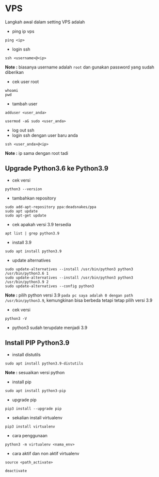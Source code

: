 # VPS
Langkah awal dalam setting VPS adalah
- ping ip vps
```
ping <ip>
```
- login ssh
```
ssh <username>@<ip>
```
**Note :** biasanya username adalah `root` dan gunakan password yang sudah diberikan
- cek user root
```
whoami
pwd

```
- tambah user
```
adduser <user_anda>
```
```
usermod -aG sudo <user_anda>
```
- log out ssh
- login ssh dengan user baru anda
```
ssh <user_anda>@<ip>
```
**Note :** ip sama dengan root tadi






## Upgrade Python3.6 ke Python3.9
- cek versi
```
python3 --version
```
- tambahkan repository
```
sudo add-apt-repository ppa:deadsnakes/ppa
sudo apt update
sudo apt-get update

```
- cek apakah versi 3.9 tersedia
```
apt list | grep python3.9
```
- install 3.9
```
sudo apt install python3.9
```
- update alternatives
```
sudo update-alternatives --install /usr/bin/python3 python3 /usr/bin/python3.6 1
sudo update-alternatives --install /usr/bin/python3 python3 /usr/bin/python3.9 2
sudo update-alternatives --config python3

```
**Note :** pilih python versi 3.9 `pada pc saya adalah 0 dengan path /usr/bin/python3.9`, kemungkinan bisa berbeda tetapi tetap pilih versi 3.9
- cek versi
```
python3 -V
```
- python3 sudah terupdate menjadi 3.9



## Install PIP Python3.9
- install distutils
```
sudo apt install python3.9-distutils
```
**Note :** sesuaikan versi python


- install pip
```
sudo apt install python3-pip
```
- upgrade pip
```
pip3 install --upgrade pip
```
- sekalian install virtualenv
```
pip3 install virtualenv
```
- cara penggunaan
```
python3 -m virtualenv <nama_env>
```
- cara aktif dan non aktif virtualenv
```
source <path_activate>
```
```
deactivate
```

